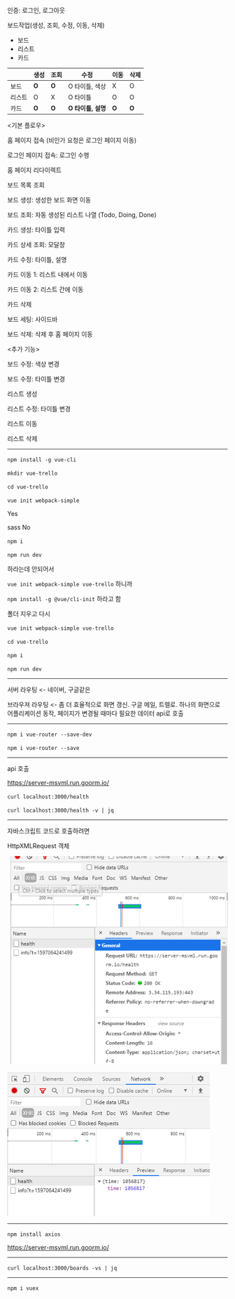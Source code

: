 인증: 로그인, 로그아웃

보드작업(생성, 조회, 수정, 이동, 삭제)

- 보드
- 리스트
- 카드

|        | 생성  | 조회  | 수정               | 이동  | 삭제  |
| ------ | ----- | ----- | ------------------ | ----- | ----- |
| 보드   | **O** | **O** | O 타이틀, 색상     | X     | O     |
| 리스트 | O     | X     | O 타이틀           | O     | O     |
| 카드   | **O** | **O** | **O 타이틀, 설명** | **O** | **O** |



<기본 플로우>

홈 페이지 접속 (비인가 요청은 로그인 페이지 이동) 

로그인 페이지 접속: 로그인 수행

홈 페이지 리다이렉트

보드 목록 조회

보드 생성: 생성한 보드 화면 이동

보드 조회: 자동 생성된 리스트 나열 (Todo, Doing, Done)

카드 생성: 타이틀 입력

카드 상세 조회: 모달창

카드 수정: 타이틀, 설명

카드 이동 1: 리스트 내에서 이동

카드 이동 2: 리스트 간에 이동

카드 삭제

보드 세팅: 사이드바

보드 삭제: 삭제 후 홈 페이지 이동



<추가 기능>

보드 수정: 색상 변경

보드 수정: 타이틀 변경

리스트 생성

리스트 수정: 타이틀 변경

리스트 이동

리스트 삭제



---

`npm install -g vue-cli`

`mkdir vue-trello`

`cd vue-trello`

`vue init webpack-simple`

Yes

sass No

`npm i`

`npm run dev`

하라는데 안되어서

`vue init webpack-simple vue-trello` 하니까

`npm install -g @vue/cli-init` 하라고 함

폴더 지우고 다시 



`vue init webpack-simple vue-trello` 

`cd vue-trello`

`npm i`

`npm run dev`



---



서버 라우팅  <- 네이버, 구글같은

브라우져 라우팅  <- 좀 더 효율적으로 화면 갱신. 구글 메일, 트렐로. 하나의 화면으로 어플리케이션 동작, 페이지가 변경될 때마다 필요한 데이터 api로 호출



---

`npm i vue-router --save-dev`

`npm i vue-router --save`

---

api 호출

https://server-msvml.run.goorm.io/

`curl localhost:3000/health`

`curl localhost:3000/health -v | jq`

---

자바스크립트 코드로 호출하려면

HttpXMLRequest 객체

![2](./imgs/2.png)

![1](./imgs/1.png)

---

`npm install axios`

https://server-msvml.run.goorm.io/

---

`curl localhost:3000/boards -vs | jq`

---

`npm i vuex`